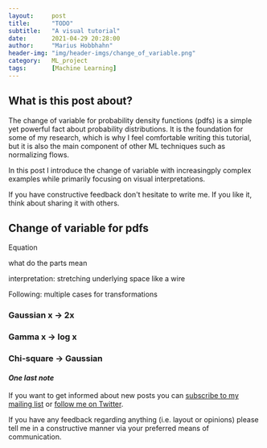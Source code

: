 ```yaml
---
layout:     post
title:      "TODO"
subtitle:   "A visual tutorial"
date:       2021-04-29 20:28:00
author:     "Marius Hobbhahn"
header-img: "img/header-imgs/change_of_variable.png"
category:   ML_project
tags:       [Machine Learning]
---
```


## **What is this post about?**

The change of variable for probability density functions (pdfs) is a simple yet powerful fact about probability distributions. It is the foundation for some of my research, which is why I feel comfortable writing this tutorial, but it is also the main component of other ML techniques such as normalizing flows. 

In this post I introduce the change of variable with increasingply complex examples while primarily focusing on visual interpretations.

If you have constructive feedback don't hesitate to write me. If you like it, think about sharing it with others.

## Change of variable for pdfs

Equation

what do the parts mean

interpretation: stretching underlying space like a wire

Following: multiple cases for transformations

### Gaussian x -> 2x


### Gamma x -> log x


### Chi-square -> Gaussian




#### ***One last note***

If you want to get informed about new posts you can <a href='http://www.mariushobbhahn.com/subscribe/'>subscribe to my mailing list</a> or <a href='https://twitter.com/MariusHobbhahn'>follow me on Twitter</a>.

If you have any feedback regarding anything (i.e. layout or opinions) please tell me in a constructive manner via your preferred means of communication.

